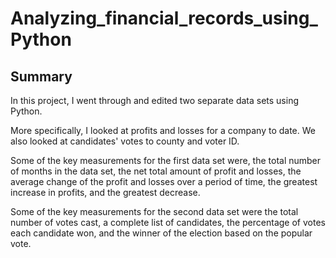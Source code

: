 # Analyzing_financial_records_using_Python

   ## Summary
   
In this project, I went through and edited two separate data sets using Python.

More specifically, I looked at profits and losses for a company to date. We also looked at candidates' votes to county and voter ID. 

Some of the key measurements for the first data set were, the total number of months in the data set, the net total amount of profit and losses, the average change of the profit and losses over a period of time, the greatest increase in profits, and the greatest decrease. 

Some of the key measurements for the second data set were the total number of votes cast, a complete list of candidates, the percentage of votes each candidate won, and the winner of the election based on the popular vote.

